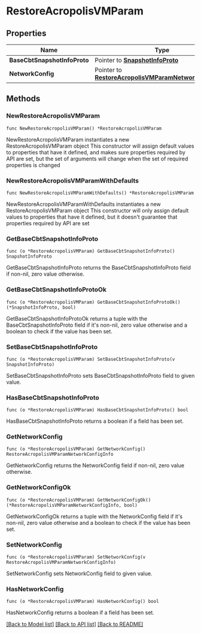 # RestoreAcropolisVMParam

## Properties

Name | Type | Description | Notes
------------ | ------------- | ------------- | -------------
**BaseCbtSnapshotInfoProto** | Pointer to [**SnapshotInfoProto**](SnapshotInfoProto.md) |  | [optional] 
**NetworkConfig** | Pointer to [**RestoreAcropolisVMParamNetworkConfigInfo**](RestoreAcropolisVMParamNetworkConfigInfo.md) |  | [optional] 

## Methods

### NewRestoreAcropolisVMParam

`func NewRestoreAcropolisVMParam() *RestoreAcropolisVMParam`

NewRestoreAcropolisVMParam instantiates a new RestoreAcropolisVMParam object
This constructor will assign default values to properties that have it defined,
and makes sure properties required by API are set, but the set of arguments
will change when the set of required properties is changed

### NewRestoreAcropolisVMParamWithDefaults

`func NewRestoreAcropolisVMParamWithDefaults() *RestoreAcropolisVMParam`

NewRestoreAcropolisVMParamWithDefaults instantiates a new RestoreAcropolisVMParam object
This constructor will only assign default values to properties that have it defined,
but it doesn't guarantee that properties required by API are set

### GetBaseCbtSnapshotInfoProto

`func (o *RestoreAcropolisVMParam) GetBaseCbtSnapshotInfoProto() SnapshotInfoProto`

GetBaseCbtSnapshotInfoProto returns the BaseCbtSnapshotInfoProto field if non-nil, zero value otherwise.

### GetBaseCbtSnapshotInfoProtoOk

`func (o *RestoreAcropolisVMParam) GetBaseCbtSnapshotInfoProtoOk() (*SnapshotInfoProto, bool)`

GetBaseCbtSnapshotInfoProtoOk returns a tuple with the BaseCbtSnapshotInfoProto field if it's non-nil, zero value otherwise
and a boolean to check if the value has been set.

### SetBaseCbtSnapshotInfoProto

`func (o *RestoreAcropolisVMParam) SetBaseCbtSnapshotInfoProto(v SnapshotInfoProto)`

SetBaseCbtSnapshotInfoProto sets BaseCbtSnapshotInfoProto field to given value.

### HasBaseCbtSnapshotInfoProto

`func (o *RestoreAcropolisVMParam) HasBaseCbtSnapshotInfoProto() bool`

HasBaseCbtSnapshotInfoProto returns a boolean if a field has been set.

### GetNetworkConfig

`func (o *RestoreAcropolisVMParam) GetNetworkConfig() RestoreAcropolisVMParamNetworkConfigInfo`

GetNetworkConfig returns the NetworkConfig field if non-nil, zero value otherwise.

### GetNetworkConfigOk

`func (o *RestoreAcropolisVMParam) GetNetworkConfigOk() (*RestoreAcropolisVMParamNetworkConfigInfo, bool)`

GetNetworkConfigOk returns a tuple with the NetworkConfig field if it's non-nil, zero value otherwise
and a boolean to check if the value has been set.

### SetNetworkConfig

`func (o *RestoreAcropolisVMParam) SetNetworkConfig(v RestoreAcropolisVMParamNetworkConfigInfo)`

SetNetworkConfig sets NetworkConfig field to given value.

### HasNetworkConfig

`func (o *RestoreAcropolisVMParam) HasNetworkConfig() bool`

HasNetworkConfig returns a boolean if a field has been set.


[[Back to Model list]](../README.md#documentation-for-models) [[Back to API list]](../README.md#documentation-for-api-endpoints) [[Back to README]](../README.md)


